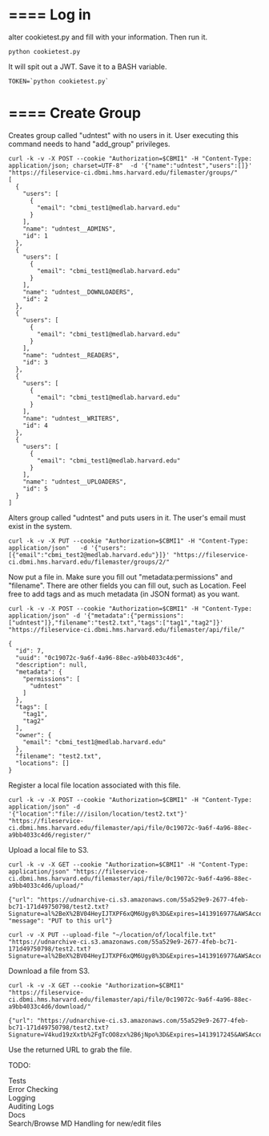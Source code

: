 ====
Log in
====
alter cookietest.py and fill with your information. Then run it.  
```
python cookietest.py
```
It will spit out a JWT. Save it to a BASH variable.  
```
TOKEN=`python cookietest.py`
```

====
Create Group
====
Creates group called "udntest" with no users in it. User executing this command needs to hand "add_group" privileges.  


```
curl -k -v -X POST --cookie "Authorization=$CBMI1" -H "Content-Type: application/json; charset=UTF-8"  -d '{"name":"udntest","users":[]}' "https://fileservice-ci.dbmi.hms.harvard.edu/filemaster/groups/"
[
  {
    "users": [
      {
        "email": "cbmi_test1@medlab.harvard.edu"
      }
    ],
    "name": "udntest__ADMINS",
    "id": 1
  },
  {
    "users": [
      {
        "email": "cbmi_test1@medlab.harvard.edu"
      }
    ],
    "name": "udntest__DOWNLOADERS",
    "id": 2
  },
  {
    "users": [
      {
        "email": "cbmi_test1@medlab.harvard.edu"
      }
    ],
    "name": "udntest__READERS",
    "id": 3
  },
  {
    "users": [
      {
        "email": "cbmi_test1@medlab.harvard.edu"
      }
    ],
    "name": "udntest__WRITERS",
    "id": 4
  },
  {
    "users": [
      {
        "email": "cbmi_test1@medlab.harvard.edu"
      }
    ],
    "name": "udntest__UPLOADERS",
    "id": 5
  }
]

```

Alters group called "udntest" and puts users in it. The user's email must exist in the system.      

```
curl -k -v -X PUT --cookie "Authorization=$CBMI1" -H "Content-Type: application/json"   -d '{"users":[{"email":"cbmi_test2@medlab.harvard.edu"}]}' "https://fileservice-ci.dbmi.hms.harvard.edu/filemaster/groups/2/"
```

Now put a file in.  Make sure you fill out "metadata:permissions" and "filename".  There are other fields you can fill out, such as Location. Feel free to add tags and as much metadata (in JSON format) as you want.  
```
curl -k -v -X POST --cookie "Authorization=$CBMI1" -H "Content-Type: application/json" -d '{"metadata":{"permissions":["udntest"]},"filename":"test2.txt","tags":["tag1","tag2"]}' "https://fileservice-ci.dbmi.hms.harvard.edu/filemaster/api/file/"

{
  "id": 7,
  "uuid": "0c19072c-9a6f-4a96-88ec-a9bb4033c4d6",
  "description": null,
  "metadata": {
    "permissions": [
      "udntest"
    ]
  },
  "tags": [
    "tag1",
    "tag2"
  ],
  "owner": {
    "email": "cbmi_test1@medlab.harvard.edu"
  },
  "filename": "test2.txt",
  "locations": []
}
```

Register a local file location associated with this file.  
```
curl -k -v -X POST --cookie "Authorization=$CBMI1" -H "Content-Type: application/json" -d '{"location":"file:///isilon/location/test2.txt"}' "https://fileservice-ci.dbmi.hms.harvard.edu/filemaster/api/file/0c19072c-9a6f-4a96-88ec-a9bb4033c4d6/register/"
```

Upload a local file to S3.  
```
curl -k -v -X GET --cookie "Authorization=$CBMI1" -H "Content-Type: application/json" "https://fileservice-ci.dbmi.hms.harvard.edu/filemaster/api/file/0c19072c-9a6f-4a96-88ec-a9bb4033c4d6/upload/"

{"url": "https://udnarchive-ci.s3.amazonaws.com/55a529e9-2677-4feb-bc71-171d49750798/test2.txt?Signature=al%2BeX%2BV04HeyIJTXPF6xQM6Ugy8%3D&Expires=1413916977&AWSAccessKeyId=AKIAJB22JW7JSGJXYYZA", "message": "PUT to this url"}

curl -v -X PUT --upload-file "~/location/of/localfile.txt" "https://udnarchive-ci.s3.amazonaws.com/55a529e9-2677-4feb-bc71-171d49750798/test2.txt?Signature=al%2BeX%2BV04HeyIJTXPF6xQM6Ugy8%3D&Expires=1413916977&AWSAccessKeyId=AKIAJB22JW7JSGJXYYZA"

```

Download a file from S3.  
```
curl -k -v -X GET --cookie "Authorization=$CBMI1" "https://fileservice-ci.dbmi.hms.harvard.edu/filemaster/api/file/0c19072c-9a6f-4a96-88ec-a9bb4033c4d6/download/"

{"url": "https://udnarchive-ci.s3.amazonaws.com/55a529e9-2677-4feb-bc71-171d49750798/test2.txt?Signature=V4kud19zXxtb%2FgTcOO8zx%2B6jNpo%3D&Expires=1413917245&AWSAccessKeyId=AKIAJB22JW7JSGJXYYZA"}

```
Use the returned URL to grab the file.

TODO:  

Tests  
Error Checking  
Logging  
Auditing Logs  
Docs  
Search/Browse 
MD Handling for new/edit files
